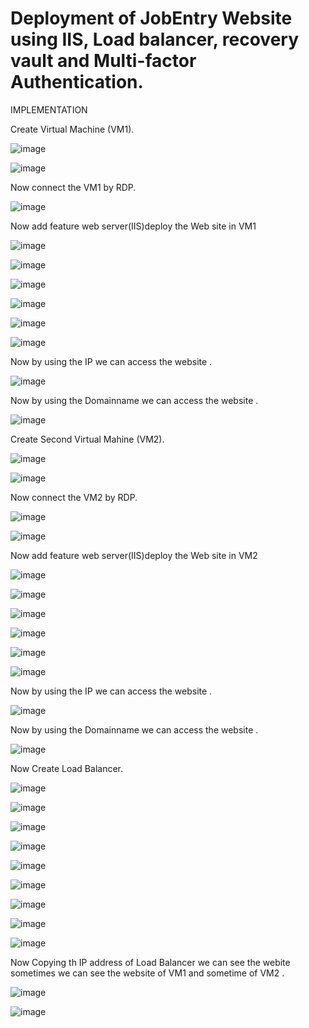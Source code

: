 # Deployment of JobEntry Website using IIS, Load balancer, recovery vault and Multi-factor Authentication.

IMPLEMENTATION

Create Virtual Machine (VM1).

![image](https://github.com/nupurmahajan6/AzureProject/assets/147131064/b5c482eb-4609-4c2c-86d3-d2f8ec9cd0c9)

![image](https://github.com/nupurmahajan6/AzureProject/assets/147131064/ec4c1535-f19c-49a9-abde-907e2b0dce6b)

Now connect the VM1 by RDP.

![image](https://github.com/nupurmahajan6/AzureProject/assets/147131064/40aa9432-60f9-4078-a586-5af2db466c5e)

Now add feature web server(IIS)deploy the Web site in VM1 

![image](https://github.com/nupurmahajan6/AzureProject/assets/147131064/39eab06c-9fb8-4ebe-b65d-7349087f417c)

![image](https://github.com/nupurmahajan6/AzureProject/assets/147131064/c1f50fd3-46d5-46f3-a523-4228fb4ed9f8)

![image](https://github.com/nupurmahajan6/AzureProject/assets/147131064/7b3c2d39-230d-4c79-96ee-d2f0d19d1e8a)

![image](https://github.com/nupurmahajan6/AzureProject/assets/147131064/d43ad09c-fca3-4acc-92d8-c4e0bdd9ffa2)

![image](https://github.com/nupurmahajan6/AzureProject/assets/147131064/f182e962-8e70-4df7-8c10-a417ae3571bc)

![image](https://github.com/nupurmahajan6/AzureProject/assets/147131064/588c5c70-0411-4ba9-857a-36b6fe08e083)

Now by using the IP we can access the website .

![image](https://github.com/nupurmahajan6/AzureProject/assets/147131064/8d64b601-1aeb-41ae-8451-714e649b4884)

Now by using the Domainname we can access the website .

![image](https://github.com/nupurmahajan6/AzureProject/assets/147131064/255f4d72-92ea-4b03-b094-bd959ced3aa5)

Create Second Virtual Mahine (VM2).

![image](https://github.com/nupurmahajan6/AzureProject/assets/147131064/8e8b278c-7fc4-4e4b-bfca-695ddc746542)

![image](https://github.com/nupurmahajan6/AzureProject/assets/147131064/83625aff-3e49-4bda-b557-d2e2c82e6dea)

Now connect the VM2 by RDP.

![image](https://github.com/nupurmahajan6/AzureProject/assets/147131064/8ae2ecd0-797c-4020-b670-7d8936823973)

![image](https://github.com/nupurmahajan6/AzureProject/assets/147131064/ef08d224-1833-493c-ab69-537e4f2254a1)

Now add feature web server(IIS)deploy the Web site in VM2

![image](https://github.com/nupurmahajan6/AzureProject/assets/147131064/39eab06c-9fb8-4ebe-b65d-7349087f417c)

![image](https://github.com/nupurmahajan6/AzureProject/assets/147131064/c1f50fd3-46d5-46f3-a523-4228fb4ed9f8)

![image](https://github.com/nupurmahajan6/AzureProject/assets/147131064/7b3c2d39-230d-4c79-96ee-d2f0d19d1e8a)

![image](https://github.com/nupurmahajan6/AzureProject/assets/147131064/d43ad09c-fca3-4acc-92d8-c4e0bdd9ffa2)

![image](https://github.com/nupurmahajan6/AzureProject/assets/147131064/f182e962-8e70-4df7-8c10-a417ae3571bc)

![image](https://github.com/nupurmahajan6/AzureProject/assets/147131064/588c5c70-0411-4ba9-857a-36b6fe08e083)

Now by using the IP we can access the website .

![image](https://github.com/nupurmahajan6/AzureProject/assets/147131064/2e5ade31-03ce-42d9-8682-225a31fc6631)

Now by using the Domainname we can access the website .

![image](https://github.com/nupurmahajan6/AzureProject/assets/147131064/5418bad8-6a49-4095-aa06-d31e12e26e74)






Now Create Load Balancer.

![image](https://github.com/nupurmahajan6/AzureProject/assets/147131064/ffbce7a2-1f83-40d1-8e9a-fada2fa742d1)

![image](https://github.com/nupurmahajan6/AzureProject/assets/147131064/a91dd379-e724-47f7-bdbd-dc529aa8c5dc)

![image](https://github.com/nupurmahajan6/AzureProject/assets/147131064/e35d3f59-53e9-4366-8947-1696ec735a8f)

![image](https://github.com/nupurmahajan6/AzureProject/assets/147131064/b5e3b10d-3506-4d33-903a-7daeb992dec1)

![image](https://github.com/nupurmahajan6/AzureProject/assets/147131064/fbb22724-b93b-4381-9536-fa4fca0b36e7)

![image](https://github.com/nupurmahajan6/AzureProject/assets/147131064/0d4dcc22-ff5a-4dd3-bde3-57e6129fe5bf)

![image](https://github.com/nupurmahajan6/AzureProject/assets/147131064/8188d976-7ecc-4084-954a-bbf5767de0d4)

![image](https://github.com/nupurmahajan6/AzureProject/assets/147131064/754f7d3c-e321-4a94-aaa6-6e1de38b914c)

![image](https://github.com/nupurmahajan6/AzureProject/assets/147131064/b12dd439-b53a-43eb-87f4-64701e57436d)

Now Copying th IP address of Load Balancer we can see the webite sometimes we can see the website of VM1 and sometime of VM2 .

![image](https://github.com/nupurmahajan6/AzureProject/assets/147131064/2561924d-7d2d-4c72-ac36-2d214775e7ed)

![image](https://github.com/nupurmahajan6/AzureProject/assets/147131064/b59b69a7-3ede-4edd-bddd-c8d47a5699dc)






